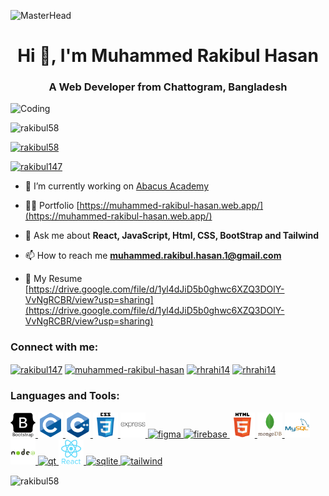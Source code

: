 ![MasterHead](https://i.ibb.co/2NQgF0y/Untitled-Design-4.png)
<h1 align="center">Hi 👋, I'm Muhammed Rakibul Hasan</h1>
<h3 align="center">A Web Developer from Chattogram, Bangladesh</h3>

<p  align="left"><img alt="Coding" width="400" src="https://media.tenor.com/GfSX-u7VGM4AAAAC/coding.gif"/></p>

<p align="left"> <img src="https://komarev.com/ghpvc/?username=rakibul58&label=Profile%20views&color=0e75b6&style=flat" alt="rakibul58" /> </p>

<p align="left"> <a href="https://github.com/ryo-ma/github-profile-trophy"><img src="https://github-profile-trophy.vercel.app/?username=rakibul58" alt="rakibul58" /></a> </p>

<p align="left"> <a href="https://twitter.com/rakibul147" target="blank"><img src="https://img.shields.io/twitter/follow/rakibul147?logo=twitter&style=for-the-badge" alt="rakibul147" /></a> </p>

- 🔭 I’m currently working on [Abacus Academy](https://abacus-academy-courses.netlify.app/)

- 👨‍💻 Portfolio [https://muhammed-rakibul-hasan.web.app/](https://muhammed-rakibul-hasan.web.app/)

- 💬 Ask me about **React, JavaScript, Html, CSS, BootStrap and Tailwind**

- 📫 How to reach me **muhammed.rakibul.hasan.1@gmail.com**

- 📄 My Resume [https://drive.google.com/file/d/1yl4dJiD5b0ghwc6XZQ3DOlY-VvNgRCBR/view?usp=sharing](https://drive.google.com/file/d/1yl4dJiD5b0ghwc6XZQ3DOlY-VvNgRCBR/view?usp=sharing)

<h3 align="left">Connect with me:</h3>
<p align="left">
<a href="https://twitter.com/rakibul147" target="blank"><img align="center" src="https://raw.githubusercontent.com/rahuldkjain/github-profile-readme-generator/master/src/images/icons/Social/twitter.svg" alt="rakibul147" height="30" width="40" /></a>
<a href="https://linkedin.com/in/muhammed-rakibul-hasan" target="blank"><img align="center" src="https://raw.githubusercontent.com/rahuldkjain/github-profile-readme-generator/master/src/images/icons/Social/linked-in-alt.svg" alt="muhammed-rakibul-hasan" height="30" width="40" /></a>
<a href="https://fb.com/rhrahi14" target="blank"><img align="center" src="https://raw.githubusercontent.com/rahuldkjain/github-profile-readme-generator/master/src/images/icons/Social/facebook.svg" alt="rhrahi14" height="30" width="40" /></a>
<a href="https://codeforces.com/profile/rhrahi14" target="blank"><img align="center" src="https://raw.githubusercontent.com/rahuldkjain/github-profile-readme-generator/master/src/images/icons/Social/codeforces.svg" alt="rhrahi14" height="30" width="40" /></a>
</p>

<h3 align="left">Languages and Tools:</h3>
<p align="left"> <a href="https://getbootstrap.com" target="_blank" rel="noreferrer"> <img src="https://raw.githubusercontent.com/devicons/devicon/master/icons/bootstrap/bootstrap-plain-wordmark.svg" alt="bootstrap" width="40" height="40"/> </a> <a href="https://www.cprogramming.com/" target="_blank" rel="noreferrer"> <img src="https://raw.githubusercontent.com/devicons/devicon/master/icons/c/c-original.svg" alt="c" width="40" height="40"/> </a> <a href="https://www.w3schools.com/cpp/" target="_blank" rel="noreferrer"> <img src="https://raw.githubusercontent.com/devicons/devicon/master/icons/cplusplus/cplusplus-original.svg" alt="cplusplus" width="40" height="40"/> </a> <a href="https://www.w3schools.com/css/" target="_blank" rel="noreferrer"> <img src="https://raw.githubusercontent.com/devicons/devicon/master/icons/css3/css3-original-wordmark.svg" alt="css3" width="40" height="40"/> </a> <a href="https://expressjs.com" target="_blank" rel="noreferrer"> <img src="https://raw.githubusercontent.com/devicons/devicon/master/icons/express/express-original-wordmark.svg" alt="express" width="40" height="40"/> </a> <a href="https://www.figma.com/" target="_blank" rel="noreferrer"> <img src="https://www.vectorlogo.zone/logos/figma/figma-icon.svg" alt="figma" width="40" height="40"/> </a> <a href="https://firebase.google.com/" target="_blank" rel="noreferrer"> <img src="https://www.vectorlogo.zone/logos/firebase/firebase-icon.svg" alt="firebase" width="40" height="40"/> </a> <a href="https://www.w3.org/html/" target="_blank" rel="noreferrer"> <img src="https://raw.githubusercontent.com/devicons/devicon/master/icons/html5/html5-original-wordmark.svg" alt="html5" width="40" height="40"/> </a> <a href="https://www.mongodb.com/" target="_blank" rel="noreferrer"> <img src="https://raw.githubusercontent.com/devicons/devicon/master/icons/mongodb/mongodb-original-wordmark.svg" alt="mongodb" width="40" height="40"/> </a> <a href="https://www.mysql.com/" target="_blank" rel="noreferrer"> <img src="https://raw.githubusercontent.com/devicons/devicon/master/icons/mysql/mysql-original-wordmark.svg" alt="mysql" width="40" height="40"/> </a> <a href="https://nodejs.org" target="_blank" rel="noreferrer"> <img src="https://raw.githubusercontent.com/devicons/devicon/master/icons/nodejs/nodejs-original-wordmark.svg" alt="nodejs" width="40" height="40"/> </a> <a href="https://www.qt.io/" target="_blank" rel="noreferrer"> <img src="https://upload.wikimedia.org/wikipedia/commons/0/0b/Qt_logo_2016.svg" alt="qt" width="40" height="40"/> </a> <a href="https://reactjs.org/" target="_blank" rel="noreferrer"> <img src="https://raw.githubusercontent.com/devicons/devicon/master/icons/react/react-original-wordmark.svg" alt="react" width="40" height="40"/> </a> <a href="https://www.sqlite.org/" target="_blank" rel="noreferrer"> <img src="https://www.vectorlogo.zone/logos/sqlite/sqlite-icon.svg" alt="sqlite" width="40" height="40"/> </a> <a href="https://tailwindcss.com/" target="_blank" rel="noreferrer"> <img src="https://www.vectorlogo.zone/logos/tailwindcss/tailwindcss-icon.svg" alt="tailwind" width="40" height="40"/> </a> </p>

<!-- <p><img align="left" src="https://github-readme-stats.vercel.app/api/top-langs?username=rakibul58&show_icons=true&locale=en&layout=compact" alt="rakibul58" /></p>

<p>&nbsp;<img align="center" src="https://github-readme-stats.vercel.app/api?username=rakibul58&show_icons=true&locale=en" alt="rakibul58" /></p> -->

<p><img align="center" src="https://github-readme-streak-stats.herokuapp.com/?user=rakibul58&" alt="rakibul58" /></p>
